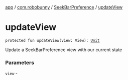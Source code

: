 [app](../../index.md) / [com.robobunny](../index.md) / [SeekBarPreference](index.md) / [updateView](.)

# updateView

`protected fun updateView(view: View): `[`Unit`](https://kotlinlang.org/api/latest/jvm/stdlib/kotlin/-unit/index.html)

Update a SeekBarPreference view with our current state

### Parameters

`view` - 